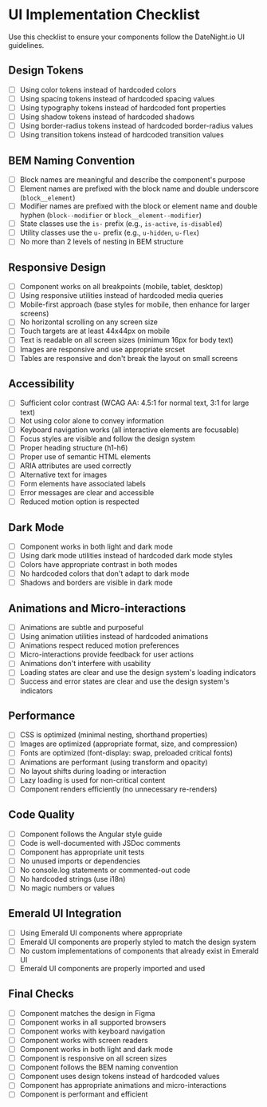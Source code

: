 # UI Implementation Checklist

Use this checklist to ensure your components follow the DateNight.io UI guidelines.

## Design Tokens

- [ ] Using color tokens instead of hardcoded colors
- [ ] Using spacing tokens instead of hardcoded spacing values
- [ ] Using typography tokens instead of hardcoded font properties
- [ ] Using shadow tokens instead of hardcoded shadows
- [ ] Using border-radius tokens instead of hardcoded border-radius values
- [ ] Using transition tokens instead of hardcoded transition values

## BEM Naming Convention

- [ ] Block names are meaningful and describe the component's purpose
- [ ] Element names are prefixed with the block name and double underscore (`block__element`)
- [ ] Modifier names are prefixed with the block or element name and double hyphen (`block--modifier` or `block__element--modifier`)
- [ ] State classes use the `is-` prefix (e.g., `is-active`, `is-disabled`)
- [ ] Utility classes use the `u-` prefix (e.g., `u-hidden`, `u-flex`)
- [ ] No more than 2 levels of nesting in BEM structure

## Responsive Design

- [ ] Component works on all breakpoints (mobile, tablet, desktop)
- [ ] Using responsive utilities instead of hardcoded media queries
- [ ] Mobile-first approach (base styles for mobile, then enhance for larger screens)
- [ ] No horizontal scrolling on any screen size
- [ ] Touch targets are at least 44x44px on mobile
- [ ] Text is readable on all screen sizes (minimum 16px for body text)
- [ ] Images are responsive and use appropriate srcset
- [ ] Tables are responsive and don't break the layout on small screens

## Accessibility

- [ ] Sufficient color contrast (WCAG AA: 4.5:1 for normal text, 3:1 for large text)
- [ ] Not using color alone to convey information
- [ ] Keyboard navigation works (all interactive elements are focusable)
- [ ] Focus styles are visible and follow the design system
- [ ] Proper heading structure (h1-h6)
- [ ] Proper use of semantic HTML elements
- [ ] ARIA attributes are used correctly
- [ ] Alternative text for images
- [ ] Form elements have associated labels
- [ ] Error messages are clear and accessible
- [ ] Reduced motion option is respected

## Dark Mode

- [ ] Component works in both light and dark mode
- [ ] Using dark mode utilities instead of hardcoded dark mode styles
- [ ] Colors have appropriate contrast in both modes
- [ ] No hardcoded colors that don't adapt to dark mode
- [ ] Shadows and borders are visible in dark mode

## Animations and Micro-interactions

- [ ] Animations are subtle and purposeful
- [ ] Using animation utilities instead of hardcoded animations
- [ ] Animations respect reduced motion preferences
- [ ] Micro-interactions provide feedback for user actions
- [ ] Animations don't interfere with usability
- [ ] Loading states are clear and use the design system's loading indicators
- [ ] Success and error states are clear and use the design system's indicators

## Performance

- [ ] CSS is optimized (minimal nesting, shorthand properties)
- [ ] Images are optimized (appropriate format, size, and compression)
- [ ] Fonts are optimized (font-display: swap, preloaded critical fonts)
- [ ] Animations are performant (using transform and opacity)
- [ ] No layout shifts during loading or interaction
- [ ] Lazy loading is used for non-critical content
- [ ] Component renders efficiently (no unnecessary re-renders)

## Code Quality

- [ ] Component follows the Angular style guide
- [ ] Code is well-documented with JSDoc comments
- [ ] Component has appropriate unit tests
- [ ] No unused imports or dependencies
- [ ] No console.log statements or commented-out code
- [ ] No hardcoded strings (use i18n)
- [ ] No magic numbers or values

## Emerald UI Integration

- [ ] Using Emerald UI components where appropriate
- [ ] Emerald UI components are properly styled to match the design system
- [ ] No custom implementations of components that already exist in Emerald UI
- [ ] Emerald UI components are properly imported and used

## Final Checks

- [ ] Component matches the design in Figma
- [ ] Component works in all supported browsers
- [ ] Component works with keyboard navigation
- [ ] Component works with screen readers
- [ ] Component works in both light and dark mode
- [ ] Component is responsive on all screen sizes
- [ ] Component follows the BEM naming convention
- [ ] Component uses design tokens instead of hardcoded values
- [ ] Component has appropriate animations and micro-interactions
- [ ] Component is performant and efficient
